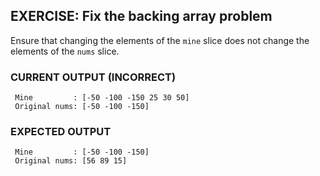 ## EXERCISE: Fix the backing array problem

 Ensure that changing the elements of the `mine` slice
 does not change the elements of the `nums` slice.


### CURRENT OUTPUT (INCORRECT)
```
 Mine         : [-50 -100 -150 25 30 50]
 Original nums: [-50 -100 -150]
 ```


### EXPECTED OUTPUT
```
 Mine         : [-50 -100 -150]
 Original nums: [56 89 15]
```